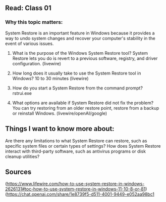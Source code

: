 ## Read: Class 01
### Why this topic matters:
System Restore is an important feature in Windows because it provides a way to undo system changes and recover your computer's stability in the event of various issues. 

1. What is the purpose of the Windows System Restore tool?
System Restore lets you do is revert to a previous software, registry, and driver configuration. (livewire)

2. How long does it usually take to use the System Restore tool in Windows?
10 to 30 minutes (livewire)

3. How do you start a System Restore from the command prompt?
rstrui.exe 

4. What options are available if System Restore did not fix the problem?
You can try restoring from an older restore point, restore from a backup or reinstall Windows. (livewire/openAI/google)

## Things I want to know more about:
Are there any limitations to what System Restore can restore, such as specific system files or certain types of settings?
How does System Restore interact with third-party software, such as antivirus programs or disk cleanup utilities?

## Sources
(https://www.lifewire.com/how-to-use-system-restore-in-windows-2626131#toc-how-to-use-system-restore-in-windows-11-10-8-or-81)
(https://chat.openai.com/share/1e8739f5-d511-4001-9449-e052aa98bc1
